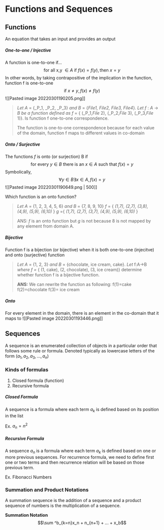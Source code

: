 # Functions and Sequences

## Functions
An equation that takes an input and provides an output

##### One-to-one / Injective

A function is one-to-one if...
$$\text{for all x,y } \in A \text{ if } f(x)=f(y), \text{then } x=y$$
In other words, by taking contrapositive of the implication in the function, function f is one-to-one
$$\text{if } x \ne y, f(x)\ne f(y)$$
![[Pasted image 20220301190205.png]]

> _Let A_ = {_P_1, _P_2, _P_3} _and B_ = {_File1, File2, File3, File4_}. _Let f_ : _A_ → _B be a function defined as f_ = { (_P_1,_File_ 2), (_P_2,_File_ 3), (_P_3,_File_ 1)}.
> Is function f one-to-one correspondence.
>
> The function is one-to-one correspondence because for each value of the domain, function f maps to different values in co-domain

##### Onto / Surjective
The functions $f$ is onto (or surjection) B if
$$\text{for every }y \in B \text{ there is an } x \in A \text{ such that } f(x)=y$$
Symbolically,
$$\forall y \in B\exists x \in A,f(x)=y$$
![[Pasted image 20220301190649.png | 500]]

Which function is an onto function?
> _Let_ _A_ = {1, 2, 3, 4, 5, 6} _and_ _B_ = {7, 8, 9, 10}
> _f_ = { _(1,7), (2,7), (3,8), (4,9), (5,9), (6,10)_ }
> _g_ ={ _(1,7), (2,7), (3,7), (4,9), (5,9), (6,10)_ }
> 
> ANS: $f$ is an onto function but $g$ is not because 8 is not mapped by any element from domain A.

##### Bijective
Function f is a bijection (or bijective) when it is both one-to-one (injecitve) and onto (surjective) function

> _Let A_ = {1, 2, 3} _and_ _B_ = {chocolate, ice cream, cake}. _Let_ f:A→B _where f =_ { (1, cake), (2, chocolate), (3, ice cream)} determine whether function f is a bijective function.
> 
> **ANS:** We can rewrite the function as following:
> f(1)=cake
> f(2)=chocolate
> f(3)= ice cream

##### Onto 
For every element in the domain, there is an element in the co-domain that it maps to
![[Pasted image 20220301193446.png]]

## Sequences
A sequence is an enumerated collection of objects in a particular order that follows some rule or formula. 
Denoted typically as lowercase letters of the form $(a_1, a_2, a_3, ..., a_n)$

### Kinds of formulas
1. Closed formula (function)
2. Recursive formula

##### Closed Formula
A sequence is a formula where each term $a_k$ is defined based on its position in the list

Ex. $a_n = n^2$ 

##### Recursive Formula
A sequence $a_n$ is a formula where each term $a_k$ is defined based on one or more previous sequences.
For recurrence formula, we need to define first one or two terms and then recurrence relation will be based on those previous term.

Ex. Fibonacci Numbers

### Summation and Product Notations
A summation sequence is the addition of a sequence and a product sequence of numbers is the multiplication of a sequence.

**Summation Notation**
$$\sum ^b_{k=n}x_n + n_{n+1} + ... + x_b$$

